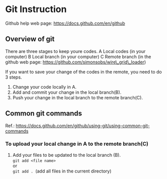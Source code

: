 # Git Instruction

Github help web page: https://docs.github.com/en/github

## Overview of git
There are three stages to keep youre codes.
A Local codes (in your computer)
B Local branch (in your computer)
C Remote branch (in the github web page: https://github.com/simonsobs/wire\_grid\_loader)

If you want to save your change of the codes in the remote, 
you need to do 3 steps.

1. Change your code locally in A.
2. Add and commit your change in the local branch(B).
3. Push your change in the local branch to the remote branch(C).

## Common git commands
Ref.: https://docs.github.com/en/github/using-git/using-common-git-commands

### To upload your local change in A to the remote branch(C)
1. Add your files to be updated to the local branch (B). <br>
    ``git add <file name>`` <br>
    or  <br>
    ``git add . ``(add all files in the current directory)
